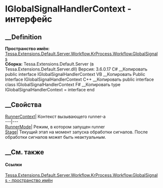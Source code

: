 # IGlobalSignalHandlerContext - интерфейс
##  __Definition
 **Пространство имён:**
[Tessa.Extensions.Default.Server.Workflow.KrProcess.Workflow.GlobalSignals](N_Tessa_Extensions_Default_Server_Workflow_KrProcess_Workflow_GlobalSignals.htm)  
 **Сборка:** Tessa.Extensions.Default.Server (в
Tessa.Extensions.Default.Server.dll) Версия: 3.6.0.17
C# __Копировать
     public interface IGlobalSignalHandlerContext
VB __Копировать
     Public Interface IGlobalSignalHandlerContext
C++ __Копировать
     public interface class IGlobalSignalHandlerContext
F# __Копировать
     type IGlobalSignalHandlerContext = interface end
##  __Свойства
[RunnerContext](P_Tessa_Extensions_Default_Server_Workflow_KrProcess_Workflow_GlobalSignals_IGlobalSignalHandlerContext_RunnerContext.htm)|
Контекст вызывающего runner-а  
---|---  
[RunnerMode](P_Tessa_Extensions_Default_Server_Workflow_KrProcess_Workflow_GlobalSignals_IGlobalSignalHandlerContext_RunnerMode.htm)|
Режим, в котором запущен runner  
[Stage](P_Tessa_Extensions_Default_Server_Workflow_KrProcess_Workflow_GlobalSignals_IGlobalSignalHandlerContext_Stage.htm)|
Текущий этап на момент запуска обработки сигналов. После обработки сигналов
может быть неактуальным.  
## __См. также
#### Ссылки
[Tessa.Extensions.Default.Server.Workflow.KrProcess.Workflow.GlobalSignals -
пространство
имён](N_Tessa_Extensions_Default_Server_Workflow_KrProcess_Workflow_GlobalSignals.htm)
